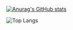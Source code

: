 [![Anurag's GitHub stats](https://github-readme-stats.vercel.app/api?username=jo87jimmy&show=reviews,discussions_started,discussions_answered,prs_merged,prs_merged_percentage&show_icons=true&theme=ambient_gradient&locale=zh-tw&include_all_commits=true&count_private=true)](https://github.com/jo87jimmy/)

![Top Langs](https://github-readme-stats.vercel.app/api/top-langs/?username=jo87jimmy&layout=compact)

